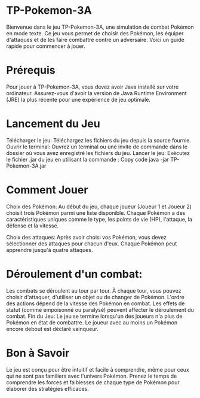 TP-Pokemon-3A
=============

Bienvenue dans le jeu TP-Pokemon-3A, une simulation de combat Pokémon en mode texte. Ce jeu vous permet de choisir des Pokémon, les équiper d'attaques et de les faire combattre contre un adversaire. Voici un guide rapide pour commencer à jouer.

# Prérequis
Pour jouer à TP-Pokemon-3A, vous devez avoir Java installé sur votre ordinateur. Assurez-vous d'avoir la version de Java Runtime Environment (JRE) la plus récente pour une expérience de jeu optimale.

# Lancement du Jeu
Télécharger le jeu: Téléchargez les fichiers du jeu depuis la source fournie.
Ouvrir le terminal: Ouvrez un terminal ou une invite de commande dans le dossier où vous avez enregistré les fichiers du jeu.
Lancer le jeu: Exécutez le fichier .jar du jeu en utilisant la commande :
Copy code
java -jar TP-Pokemon-3A.jar

# Comment Jouer
Choix des Pokémon: Au début du jeu, chaque joueur (Joueur 1 et Joueur 2) choisit trois Pokémon parmi une liste disponible. Chaque Pokémon a des caractéristiques uniques comme le type, les points de vie (HP), l'attaque, la défense et la vitesse.

Choix des attaques: Après avoir choisi vos Pokémon, vous devez sélectionner des attaques pour chacun d'eux. Chaque Pokémon peut apprendre jusqu'à quatre attaques.

# Déroulement d'un combat:

Les combats se déroulent au tour par tour.
À chaque tour, vous pouvez choisir d'attaquer, d'utiliser un objet ou de changer de Pokémon.
L'ordre des actions dépend de la vitesse des Pokémon en combat.
Les effets de statut (comme empoisonné ou paralysé) peuvent affecter le déroulement du combat.
Fin du Jeu: Le jeu se termine lorsqu'un des joueurs n'a plus de Pokémon en état de combattre. Le joueur avec au moins un Pokémon encore debout est déclaré vainqueur.

# Bon à Savoir
Le jeu est conçu pour être intuitif et facile à comprendre, même pour ceux qui ne sont pas familiers avec l'univers Pokémon.
Prenez le temps de comprendre les forces et faiblesses de chaque type de Pokémon pour élaborer des stratégies efficaces.